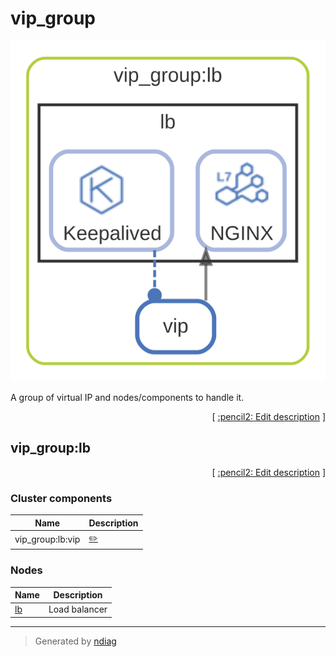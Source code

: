 # vip_group

![view](layer-vip_group.svg)

A group of virtual IP and nodes/components to handle it.


<p align="right">
  [ <a href="../../ndiag.descriptions/_layer-vip_group.md">:pencil2: Edit description</a> ]
<p>


## vip_group:lb



<p align="right">
  [ <a href="../../ndiag.descriptions/_cluster-vip_group_lb.md">:pencil2: Edit description</a> ]
<p>


### Cluster components

| Name | Description |
| --- | --- |
| vip_group:lb:vip | <a href="../../ndiag.descriptions/_component-vip_group_lb_vip.md">:pencil2:</a> |
### Nodes

| Name | Description |
| --- | --- |
| [lb](node-lb.md) | Load balancer |

---

> Generated by [ndiag](https://github.com/k1LoW/ndiag)
